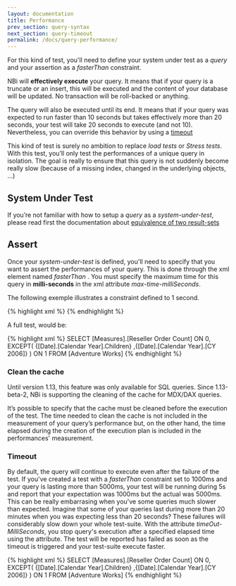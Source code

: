 ```yaml
---
layout: documentation
title: Performance
prev_section: query-syntax
next_section: query-timeout
permalink: /docs/query-performance/
---
```

For this kind of test, you'll need to define your system under test as a *query* and your assertion as a *fasterThan* constraint.

NBi will **effectively execute** your query. It means that if your query is a truncate or an insert, this will be executed and the content of your database will be updated. No transaction will be roll-backed or anything.

The query will also be executed until its end. It means that if your query was expected to run faster than 10 seconds but takes effectively more than 20 seconds, your test will take 20 seconds to execute (and not 10). Nevertheless, you can override this behavior by using a [timeout](#timeout)

This kind of test is surely no ambition to replace *load tests* or *Stress tests*. With this test, you’ll only test the performances of a unique query in isolation. The goal is really to ensure that this query is not suddenly become really slow (because of a missing index, changed in the underlying objects, ...)

## System Under Test

If you’re not familiar with how to setup a *query* as a *system-under-test*, please read first the documentation about [equivalence of two result-sets](../compare-equivalence-resultsets/)

## Assert

Once your *system-under-test* is defined, you'll need to specify that you want to assert the performances of your query. This is done through the xml element named *fasterThan* . You must specify the maximum time for this query in **milli-seconds** in the xml attribute *max-time-milliSeconds*.

The following exemple illustrates a constraint defined to 1 second.

{% highlight xml %}
<assert>
  <fasterThan max-time-milliSeconds="1000"/>
</assert>
{% endhighlight %}

A full test, would be:

{% highlight xml %}
<test name="A fast MDX query">
  <system-under-test>
    <execution>
      <query connectionString="...">
        SELECT
          [Measures].[Reseller Order Count] ON 0,
        EXCEPT(
          {[Date].[Calendar Year].Children}
          ,{[Date].[Calendar Year].[CY 2006]}
        ) ON 1
        FROM
          [Adventure Works]
      </query>
    </execution>
  </system-under-test>
  <assert>
    <fasterThan max-time-milliSeconds="1000"/>
  </assert>
</test>
{% endhighlight %}

### Clean the cache

Until version 1.13, this feature was only available for SQL queries. Since  1.13-beta-2, NBi is supporting the cleaning of the cache for MDX/DAX queries.

It’s possible to specify that the cache must be cleaned before the execution of the test. The time needed to clean the cache is not included in the measurement of your query’s performance but, on the other hand, the time elapsed during the creation of the execution plan is included in the performances' measurement.

### Timeout

By default, the query will continue to execute even after the failure of the test. If you've created a test with a *fasterThan* constraint set to 1000ms and your query is lasting more than 5000ms, your test will be running during 5s and report that your expectation was 1000ms but the actual was 5000ms.
This can be really embarrasing when you've some queries much slower than expected. Imagine that some of your queries last during more than 20 minutes when you was expecting less than 20 seconds? These failures will considerably slow down your whole test-suite. With the attribute *timeOut-MilliSeconds*, you stop query's execution after a specified elapsed time using the attribute. The test will be reported has failed as soon as the timeout is triggered and your test-suite execute faster.

{% highlight xml %}
<test name="A fast MDX query">
    <system-under-test>
        <execution>
            <query name="MDX" connectionString="...">
                SELECT
                    [Measures].[Reseller Order Count] ON 0,
                    EXCEPT(
                      {[Date].[Calendar Year].Children}
                      ,{[Date].[Calendar Year].[CY 2006]}
                    ) ON 1
                FROM
                    [Adventure Works]
            </query>
        </execution>
     </system-under-test>
     <assert>
        <fasterThan
            max-time-milliSeconds="1000"
            timeOut-MilliSeconds="5000"
        />
     </assert>
</test>
{% endhighlight %}
